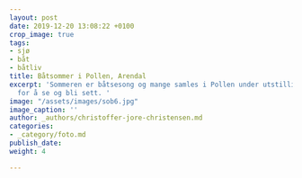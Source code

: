 ```yaml
---
layout: post
date: 2019-12-20 13:08:22 +0100
crop_image: true
tags:
- sjø
- båt
- båtliv
title: Båtsommer i Pollen, Arendal
excerpt: 'Sommeren er båtsesong og mange samles i Pollen under utstillinger og fellesferie
  for å se og bli sett. '
image: "/assets/images/sob6.jpg"
image_caption: ''
author: _authors/christoffer-jore-christensen.md
categories:
- _category/foto.md
publish_date: 
weight: 4

---
```

